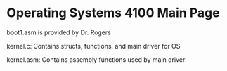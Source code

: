 # Operating Systems 4100 Main Page

boot1.asm is provided by Dr. Rogers

kernel.c: Contains structs, functions, and main driver for OS

kernel.asm: Contains assembly functions used by main driver
